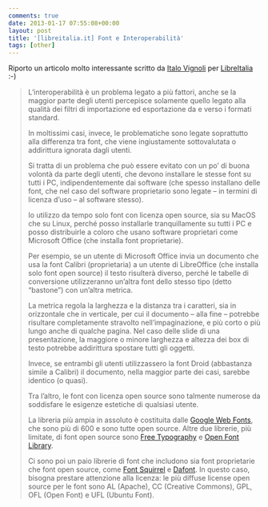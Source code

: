 ```yaml
---
comments: true
date: 2013-01-17 07:55:08+00:00
layout: post
title: '[libreitalia.it] Font e Interoperabilità'
tags: [other]
---
```


Riporto un articolo molto interessante scritto da [Italo Vignoli](http://www.libreitalia.it/?p=19) per [LibreItalia](http://www.libreitalia.it/) :-)


<blockquote>L’interoperabilità è un problema legato a più fattori, anche se la maggior parte degli utenti percepisce solamente quello legato alla qualità dei filtri di importazione ed esportazione da e verso i formati standard.

In moltissimi casi, invece, le problematiche sono legate soprattutto alla differenza tra font, che viene ingiustamente sottovalutata o addirittura ignorata dagli utenti.

Si tratta di un problema che può essere evitato con un po’ di buona volontà da parte degli utenti, che devono installare le stesse font su tutti i PC, indipendentemente dai software (che spesso installano delle font, che nel caso del software proprietario sono legate – in termini di licenza d’uso – al software stesso).

Io utilizzo da tempo solo font con licenza open source, sia su MacOS che su Linux, perché posso installarle tranquillamente su tutti i PC e posso distribuirle a coloro che usano software proprietari come Microsoft Office (che installa font proprietarie).

Per esempio, se un utente di Microsoft Office invia un documento che usa la font Calibri (proprietaria) a un utente di LibreOffice (che installa solo font open source) il testo risulterà diverso, perché le tabelle di conversione utilizzeranno un’altra font dello stesso tipo (detto “bastone”) con un’altra metrica.

La metrica regola la larghezza e la distanza tra i caratteri, sia in orizzontale che in verticale, per cui il documento – alla fine – potrebbe risultare completamente stravolto nell’impaginazione, e più corto o più lungo anche di qualche pagina. Nel caso delle slide di una presentazione, la maggiore o minore larghezza e altezza dei box di testo potrebbe addirittura spostare tutti gli oggetti.

Invece, se entrambi gli utenti utilizzassero la font Droid (abbastanza simile a Calibri) il documento, nella maggior parte dei casi, sarebbe identico (o quasi).

Tra l’altro, le font con licenza open source sono talmente numerose da soddisfare le esigenze estetiche di qualsiasi utente.

La libreria più ampia in assoluto è costituita dalle [Google Web Fonts](http://www.google.com/webfonts), che sono più di 600 e sono tutte open source. Altre due librerie, più limitate, di font open source sono [Free Typography](http://freetypography.com/) e [Open Font Library](http://openfontlibrary.org/en).

Ci sono poi un paio librerie di font che includono sia font proprietarie che font open source, come [Font Squirrel](http://www.fontsquirrel.com/) e [Dafont](http://www.dafont.com/). In questo caso, bisogna prestare attenzione alla licenza: le più diffuse license open source per le font sono AL (Apache), CC (Creative Commons), GPL, OFL (Open Font) e UFL (Ubuntu Font).</blockquote>
